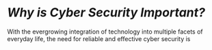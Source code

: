 # ***Why is Cyber Security Important?***
With the evergrowing integration of technology into multiple facets of everyday life, the need for reliable and effective cyber security is

